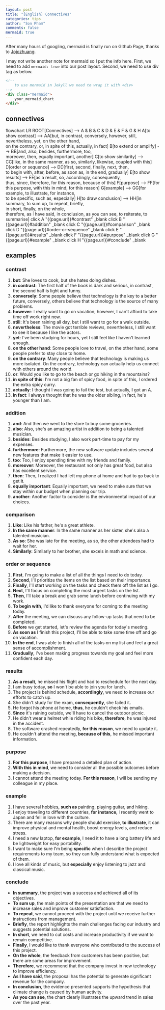 ```yaml
---
layout: post
title: "[English] Connectives"
categories: tips
author: "Son Pham"
comments: false
mermaid: true
---
```


After many hours of googling, mermaid is finally run on Github Page, thanks to [Jojozhuang](https://jojozhuang.github.io/tutorial/jekyll-diagram-with-mermaid/). 

I may not write another note for mermaid so I put the info here. First, we need to add `mermaid: true` into our post layout. Second, we need to use div tag as below.
```html
<!--
    to use mermaid in Jekyll we need to wrap it with <div>
-->
<div class="mermaid">
    your_mermaid_chart
</div>

```

## connectives

<div class="mermaid">
flowchart LR
    ROOT[Connectives] --> A & B & C & D & E & F & G & H
    A[to show contrast] --> 
        AA[but, in contrast, conversely, however, still,<br> nevertheless, yet, on the other hand, <br> on the contrary, or, in spite of this, actually, in fact]
    B[to extend or amplify] --> 
        BB[and, also, besides, furthermore, too, <br> moreover, then, equally important, another]
    C[to show similarity] --> 
        CC[like, in the same manner, as so, similarly, likewise, coupled with this]
    D[order or sequence] --> 
        DD[first, second, finally, next, then, <br> to begin with, after, before, as soon as, in the end, gradually]
    E[to show results] --> 
        EE[as a result, so, accordingly, consequently, <br> thus, since, therefore, for this reason, because of this]
    F[purpose] --> 
        FF[for this purpose, with this in mind, for this reason]
    G[example] --> 
        GG[for example, to illustrate, for instance,<br> to be specific, such as, especially]    
    H[to draw conclusion] --> 
        HH[in summary, to sum up, to repeat, briefly,<br> in short, finally, on the whole, <br> therefore, as I have said, in conclusion, as you can see, to reiterate, to summarise]
    click A "{{page.url}}#contrast" _blank
    click B "{{page.url}}#addition" _blank
    click C "{{page.url}}#comparison" _blank
    click D "{{page.url}}#order-or-sequence" _blank
    click E "{{page.url}}#results" _blank
    click F "{{page.url}}#purpose" _blank
    click G "{{page.url}}#example" _blank
    click H "{{page.url}}#conclude" _blank
</div>

## examples
### contrast
1. **but**: She loves to cook, but she hates doing dishes.
1. **in contrast**: The first half of the book is dark and serious, in contrast, the second half is light and funny.
1. **conversely**: Some people believe that technology is the key to a better future, conversely, others believe that technology is the source of many problems.
1. **however**: I really want to go on vacation, however, I can't afford to take time off work right now.
1. **still**: It's been raining all day, but I still want to go for a walk outside.
1. **nevertheless**: The movie got terrible reviews, nevertheless, I still want to see it because I like the actors.
1. **yet**: I've been studying for hours, yet I still feel like I haven't learned enough.
1. **on the other hand**: Some people love to travel, on the other hand, some people prefer to stay close to home.
1. **on the contrary**: Many people believe that technology is making us more isolated. On the contrary, technology can actually help us connect with others around the world.
1. **or**: Would you like to go to the beach or go hiking in the mountains?
1. **in spite of this**: I'm not a big fan of spicy food, in spite of this, I ordered the extra spicy curry.
1. **actually**: I thought I was going to fail the test, but actually, I got an A.
1. **in fact**: I always thought that he was the older sibling, in fact, he's younger than I am.


### addition
1. **and**: And then we went to the store to buy some groceries.
2. **also**: Also, she's an amazing artist in addition to being a talented musician.
3. **besides**: Besides studying, I also work part-time to pay for my expenses.
4. **furthermore**: Furthermore, the new software update includes several new features that make it easier to use.
5. **too**: Too, I enjoy spending time with my friends and family.
6. **moreover**: Moreover, the restaurant not only has great food, but also has excellent service.
7. **then**: Then, I realized I had left my phone at home and had to go back to get it.
8. **equally important**: Equally important, we need to make sure that we stay within our budget when planning our trip.
9. **another**: Another factor to consider is the environmental impact of our choices.

### comparison
1. **Like**: Like his father, he's a great athlete.
2. **In the same manner**: In the same manner as her sister, she's also a talented musician.
3. **As so**: She was late for the meeting, as so, the other attendees had to wait for her.
4. **Similarly**: Similarly to her brother, she excels in math and science.

### order or sequence
1. **First**, I'm going to make a list of all the things I need to do today.
2. **Second**, I'll prioritize the items on the list based on their importance.
3. **Finally**, I'll start working on the tasks and check them off the list as I go.
4. **Next**, I'll focus on completing the most urgent tasks on the list.
5. **Then**, I'll take a break and grab some lunch before continuing with my work.
6. **To begin with**, I'd like to thank everyone for coming to the meeting today.
7. **After** the meeting, we can discuss any follow-up tasks that need to be completed.
8. **Before** we get started, let's review the agenda for today's meeting.
9. **As soon as** I finish this project, I'll be able to take some time off and go on vacation.
10. **In the end**, I was able to finish all of the tasks on my list and feel a great sense of accomplishment.
11. **Gradually**, I've been making progress towards my goal and feel more confident each day.

### results
1. **As a result**, he missed his flight and had to reschedule for the next day.
1. I am busy today, **so** I won't be able to join you for lunch.
1. The project is behind schedule, **accordingly**, we need to increase our efforts to catch up.
1. She didn't study for the exam, **consequently**, she failed it.
1. He forgot his phone at home, **thus**, he couldn't check his emails.
1. **Since** it's raining outside, we'll have to cancel the outdoor picnic.
1. He didn't wear a helmet while riding his bike, **therefore**, he was injured in the accident.
1. The software crashed repeatedly, **for this reason**, we need to update it.
1. He couldn't attend the meeting, **because of this**, he missed important information.

### purpose
1. **For this purpose**, I have prepared a detailed plan of action.
1. **With this in mind**, we need to consider all the possible outcomes before making a decision.
1. I cannot attend the meeting today. **For this reason**, I will be sending my colleague in my place.

### example
1. I have several hobbies, **such as** painting, playing guitar, and hiking.
2. I enjoy traveling to different countries, **for instance**, I recently went to Japan and fell in love with the culture.
3. There are many reasons why people should exercise, **to illustrate**, it can improve physical and mental health, boost energy levels, and reduce stress.
4. I need a new laptop, **for example**, I need it to have a long battery life and be lightweight for easy portability.
5. I want to make sure I'm being **specific** when I describe the project requirements to my team, so they can fully understand what is expected of them.
6. I love all kinds of music, but **especially** enjoy listening to jazz and classical music.

### conclude
- **In summary**, the project was a success and achieved all of its objectives.
- **To sum up**, the main points of the presentation are that we need to increase sales and improve customer satisfaction.
- **To repeat**, we cannot proceed with the project until we receive further instructions from management.
- **Briefly**, the report highlights the main challenges facing our industry and suggests potential solutions.
- **In short**, we need to cut costs and increase productivity if we want to remain competitive.
- **Finally**, I would like to thank everyone who contributed to the success of this project.
- **On the whole**, the feedback from customers has been positive, but there are some areas for improvement.
- **Therefore**, we recommend that the company invest in new technology to improve efficiency.
- **As I have said**, the proposal has the potential to generate significant revenue for the company.
- **In conclusion**, the evidence presented supports the hypothesis that climate change is caused by human activity.
- **As you can see**, the chart clearly illustrates the upward trend in sales over the past year.
